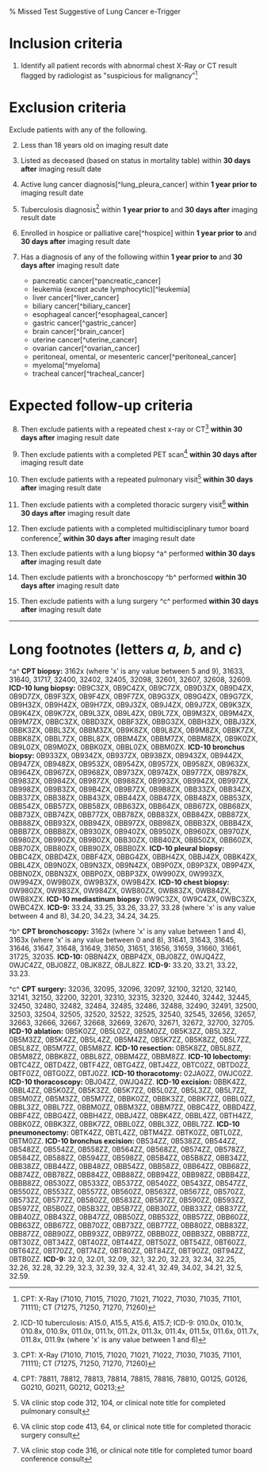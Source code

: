 % Missed Test Suggestive of Lung Cancer e-Trigger


# Inclusion criteria

1. Identify all patient records with abnormal chest X-Ray or CT result
flagged by radiologist as "suspicious for malignancy"[^1]




# Exclusion criteria

Exclude patients with any of the following.

2. Less than 18 years old on imaging result date

3. Listed as deceased (based on status in
mortality table) within **30 days after** imaging result date

4. Active lung cancer
diagnosis[^lung_pleura_cancer] within **1 year prior to** imaging
result date

5. Tuberculosis diagnosis[^4] within **1
year prior to** and **30 days after** imaging result date

6. Enrolled in hospice or palliative
care[^hospice] within **1 year prior to** and **30 days after**
imaging result date

7. Has a diagnosis of any of the following within **1 year prior to**
and **30 days after** imaging result date

    - pancreatic cancer[^pancreatic_cancer]
    - leukemia (except acute lymphocytic)[^leukemia]
    - liver cancer[^liver_cancer]
    - biliary cancer[^biliary_cancer]
    - esophageal cancer[^esophageal_cancer]
    - gastric cancer[^gastric_cancer]
    - brain cancer[^brain_cancer]
    - uterine cancer[^uterine_cancer]
    - ovarian cancer[^ovarian_cancer]
    - peritoneal, omental, or mesenteric cancer[^peritoneal_cancer]
    - myeloma[^myeloma]
    - tracheal cancer[^tracheal_cancer]




# Expected follow-up criteria

8. Then exclude patients with a repeated chest x-ray or CT[^1]
**within 30 days after** imaging result date

9. Then exclude patients with a completed PET scan[^18] **within 30
days after** imaging result date

10. Then exclude patients with a repeated pulmonary visit[^19]
**within 30 days after** imaging result date

11. Then exclude patients with a completed thoracic surgery visit[^20]
**within 30 days after** imaging result date

12. Then exclude patients with a completed multidisciplinary tumor
board conference[^21] **within 30 days after** imaging result date

13. Then exclude patients with a lung biopsy ^a^ performed **within
30 days after** imaging result date

14. Then exclude patients with a bronchoscopy ^b^ performed **within
30 days after** imaging result date

15. Then exclude patients with a lung surgery ^c^ performed **within
30 days after** imaging result date




----




[^1]: CPT: X-Ray (71010, 71015, 71020, 71021, 71022, 71030, 71035,
71101, 71111); CT (71275, 71250, 71270, 71260)

[^4]: ICD-10 tuberculosis: A15.0, A15.5, A15.6, A15.7; ICD-9: 010.0x,
010.1x, 010.8x, 010.9x, 011.0x, 011.1x, 011.2x, 011.3x, 011.4x,
011.5x, 011.6x, 011.7x, 011.8x, 011.9x (where 'x' is any value between
1 and 6)

[^18]: CPT: 78811, 78812, 78813, 78814, 78815, 78816, 78810, G0125,
G0126, G0210, G0211, G0212, G0213; 

[^19]: VA clinic stop code 312, 104, or clinical note title
for completed pulmonary consult

[^20]: VA clinic stop code 413, 64, or clinical note title
for completed thoracic surgery consult

[^21]: VA clinic stop code 316, or clinical note title
for completed tumor board conference consult

# Long footnotes (letters *a, b,* and *c*)

^a^ **CPT biopsy:** 3162x (where 'x' is any value between 5 and 9),
31633, 31640, 31717, 32400, 32402, 32405, 32098, 32601, 32607, 32608,
32609. **ICD-10 lung biopsy:** 0B9C3ZX, 0B9C4ZX, 0B9C7ZX, 0B9D3ZX,
0B9D4ZX, 0B9D7ZX, 0B9F3ZX, 0B9F4ZX, 0B9F7ZX, 0B9G3ZX, 0B9G4ZX,
0B9G7ZX, 0B9H3ZX, 0B9H4ZX, 0B9H7ZX, 0B9J3ZX, 0B9J4ZX, 0B9J7ZX,
0B9K3ZX, 0B9K4ZX, 0B9K7ZX, 0B9L3ZX, 0B9L4ZX, 0B9L7ZX, 0B9M3ZX,
0B9M4ZX, 0B9M7ZX, 0BBC3ZX, 0BBD3ZX, 0BBF3ZX, 0BBG3ZX, 0BBH3ZX,
0BBJ3ZX, 0BBK3ZX, 0BBL3ZX, 0BBM3ZX, 0B9K8ZX, 0B9L8ZX, 0B9M8ZX,
0BBK7ZX, 0BBK8ZX, 0BBL7ZX, 0BBL8ZX, 0BBM4ZX, 0BBM7ZX, 0BBM8ZX,
0B9K0ZX, 0B9L0ZX, 0B9M0ZX, 0BBK0ZX, 0BBL0ZX, 0BBM0ZX. **ICD-10
bronchus biopsy:** 0B933ZX, 0B934ZX, 0B937ZX, 0B938ZX, 0B943ZX,
0B944ZX, 0B947ZX, 0B948ZX, 0B953ZX, 0B954ZX, 0B957ZX, 0B958ZX,
0B963ZX, 0B964ZX, 0B967ZX, 0B968ZX, 0B973ZX, 0B974ZX, 0B977ZX,
0B978ZX, 0B983ZX, 0B984ZX, 0B987ZX, 0B988ZX, 0B993ZX, 0B994ZX,
0B997ZX, 0B998ZX, 0B9B3ZX, 0B9B4ZX, 0B9B7ZX, 0B9B8ZX, 0BB33ZX,
0BB34ZX, 0BB37ZX, 0BB38ZX, 0BB43ZX, 0BB44ZX, 0BB47ZX, 0BB48ZX,
0BB53ZX, 0BB54ZX, 0BB57ZX, 0BB58ZX, 0BB63ZX, 0BB64ZX, 0BB67ZX,
0BB68ZX, 0BB73ZX, 0BB74ZX, 0BB77ZX, 0BB78ZX, 0BB83ZX, 0BB84ZX,
0BB87ZX, 0BB88ZX, 0BB93ZX, 0BB94ZX, 0BB97ZX, 0BB98ZX, 0BBB3ZX,
0BBB4ZX, 0BBB7ZX, 0BBB8ZX, 0B930ZX, 0B940ZX, 0B950ZX, 0B960ZX,
0B970ZX, 0B980ZX, 0B990ZX, 0B9B0ZX, 0BB30ZX, 0BB40ZX, 0BB50ZX,
0BB60ZX, 0BB70ZX, 0BB80ZX, 0BB90ZX, 0BBB0ZX. **ICD-10 pleural
biopsy:** 0BBC4ZX, 0BBD4ZX, 0BBF4ZX, 0BBG4ZX, 0BBH4ZX, 0BBJ4ZX,
0BBK4ZX, 0BBL4ZX, 0B9N0ZX, 0B9N3ZX, 0B9N4ZX, 0B9P0ZX, 0B9P3ZX,
0B9P4ZX, 0BBN0ZX, 0BBN3ZX, 0BBP0ZX, 0BBP3ZX, 0W990ZX, 0W993ZX,
0W994ZX, 0W9B0ZX, 0W9B3ZX, 0W9B4ZX. **ICD-10 chest biopsy:** 0W980ZX,
0W983ZX, 0W984ZX, 0WB80ZX, 0WB83ZX, 0WB84ZX, 0WB8XZX. **ICD-10
mediastinum biopsy:** 0W9C3ZX, 0W9C4ZX, 0WBC3ZX, 0WBC4ZX. **ICD-9:**
33.24, 33.25, 33.26, 33.27, 33.28 (where 'x' is any value between 4
and 8), 34.20, 34.23, 34.24, 34.25.

^b^ **CPT bronchoscopy:** 3162x (where 'x' is any value between 1
and 4), 3163x (where 'x' is any value between 0 and 8), 31641, 31643,
31645, 31646, 31647, 31648, 31649, 31650, 31651, 31656, 31659, 31660,
31661, 31725, 32035. **ICD-10:** 0BBN4ZX, 0BBP4ZX, 0BJ08ZZ, 0WJQ4ZZ,
0WJC4ZZ, 0BJ08ZZ, 0BJK8ZZ, 0BJL8ZZ. **ICD-9:** 33.20, 33.21, 33.22,
33.23.

^c^ **CPT surgery:** 32036, 32095, 32096, 32097, 32100, 32120,
32140, 32141, 32150, 32200, 32201, 32310, 32315, 32320, 32440, 32442,
32445, 32450, 32480, 32482, 32484, 32485, 32486, 32488, 32490, 32491,
32500, 32503, 32504, 32505, 32520, 32522, 32525, 32540, 32545, 32656,
32657, 32663, 32666, 32667, 32668, 32669, 32670, 32671, 32672, 32700,
32705. **ICD-10 ablation:** 0B5K0ZZ, 0B5L0ZZ, 0B5M0ZZ, 0B5K3ZZ,
0B5L3ZZ, 0B5M3ZZ, 0B5K4ZZ, 0B5L4ZZ, 0B5M4ZZ, 0B5K7ZZ, 0B5K8ZZ,
0B5L7ZZ, 0B5L8ZZ, 0B5M7ZZ, 0B5M8ZZ. **ICD-10 resection:** 0B5K8ZZ,
0B5L8ZZ, 0B5M8ZZ, 0BBK8ZZ, 0BBL8ZZ, 0BBM4ZZ, 0BBM8ZZ. **ICD-10
lobectomy:** 0BTC4ZZ, 0BTD4ZZ, 0BTF4ZZ, 0BTG4ZZ, 0BTJ4ZZ, 0BTC0ZZ,
0BTD0ZZ, 0BTF0ZZ, 0BTG0ZZ, 0BTJ0ZZ. **ICD-10 thoracotomy:** 02JA0ZZ,
0WJC0ZZ. **ICD-10 thoracoscopy:** 0BJ04ZZ, 0WJQ4ZZ. **ICD-10
excision:** 0BBK4ZZ, 0BBL4ZZ, 0B5K0ZZ, 0B5K3ZZ, 0B5K7ZZ, 0B5L0ZZ,
0B5L3ZZ, 0B5L7ZZ, 0B5M0ZZ, 0B5M3ZZ, 0B5M7ZZ, 0BBK0ZZ, 0BBK3ZZ,
0BBK7ZZ, 0BBL0ZZ, 0BBL3ZZ, 0BBL7ZZ, 0BBM0ZZ, 0BBM3ZZ, 0BBM7ZZ,
0BBC4ZZ, 0BBD4ZZ, 0BBF4ZZ, 0BBG4ZZ, 0BBH4ZZ, 0BBJ4ZZ, 0BBK4ZZ,
0BBL4ZZ, 0BTH4ZZ, 0BBK0ZZ, 0BBK3ZZ, 0BBK7ZZ, 0BBL0ZZ, 0BBL3ZZ,
0BBL7ZZ. **ICD-10 pneumonectomy:** 0BTK4ZZ, 0BTL4ZZ, 0BTM4ZZ. 0BTK0ZZ,
0BTL0ZZ, 0BTM0ZZ. **ICD-10 bronchus excision:** 0B534ZZ, 0B538ZZ,
0B544ZZ, 0B548ZZ, 0B554ZZ, 0B558ZZ, 0B564ZZ, 0B568ZZ, 0B574ZZ,
0B578ZZ, 0B584ZZ, 0B588ZZ, 0B594ZZ, 0B598ZZ, 0B5B4ZZ, 0B5B8ZZ,
0BB34ZZ, 0BB38ZZ, 0BB44ZZ, 0BB48ZZ, 0BB54ZZ, 0BB58ZZ, 0BB64ZZ,
0BB68ZZ, 0BB74ZZ, 0BB78ZZ, 0BB84ZZ, 0BB88ZZ, 0BB94ZZ, 0BB98ZZ,
0BBB4ZZ, 0BBB8ZZ, 0B530ZZ, 0B533ZZ, 0B537ZZ, 0B540ZZ, 0B543ZZ,
0B547ZZ, 0B550ZZ, 0B553ZZ, 0B557ZZ, 0B560ZZ, 0B563ZZ, 0B567ZZ,
0B570ZZ, 0B573ZZ, 0B577ZZ, 0B580ZZ, 0B583ZZ, 0B587ZZ, 0B590ZZ,
0B593ZZ, 0B597ZZ, 0B5B0ZZ, 0B5B3ZZ, 0B5B7ZZ, 0BB30ZZ, 0BB33ZZ,
0BB37ZZ, 0BB40ZZ, 0BB43ZZ, 0BB47ZZ, 0BB50ZZ, 0BB53ZZ, 0BB57ZZ,
0BB60ZZ, 0BB63ZZ, 0BB67ZZ, 0BB70ZZ, 0BB73ZZ, 0BB77ZZ, 0BB80ZZ,
0BB83ZZ, 0BB87ZZ, 0BB90ZZ, 0BB93ZZ, 0BB97ZZ, 0BBB0ZZ, 0BBB3ZZ,
0BBB7ZZ, 0BT30ZZ, 0BT34ZZ, 0BT40ZZ, 0BT44ZZ, 0BT50ZZ, 0BT54ZZ,
0BT60ZZ, 0BT64ZZ, 0BT70ZZ, 0BT74ZZ, 0BT80ZZ, 0BT84ZZ, 0BT90ZZ,
0BT94ZZ, 0BTB0ZZ. **ICD-9:** 32.0, 32.01, 32.09, 32.1, 32.20, 32.23,
32.34, 32.25, 32.26, 32.28, 32.29, 32.3, 32.39, 32.4, 32.41, 32.49,
34.02, 34.21, 32.5, 32.59.

